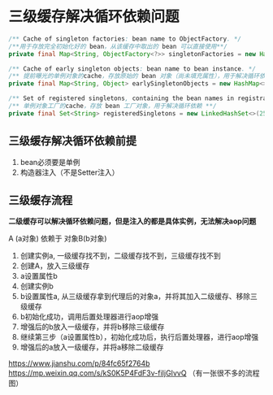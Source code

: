# 三级缓存解决循环依赖问题

```java
/** Cache of singleton factories: bean name to ObjectFactory. */
/**用于存放完全初始化好的 bean，从该缓存中取出的 bean 可以直接使用**/
private final Map<String, ObjectFactory<?>> singletonFactories = new HashMap<>(16);

/** Cache of early singleton objects: bean name to bean instance. */
/** 提前曝光的单例对象的cache，存放原始的 bean 对象（尚未填充属性），用于解决循环依赖 **/
private final Map<String, Object> earlySingletonObjects = new HashMap<>(16);

/** Set of registered singletons, containing the bean names in registration order. */
/** 单例对象工厂的cache，存放 bean 工厂对象，用于解决循环依赖 **/
private final Set<String> registeredSingletons = new LinkedHashSet<>(256);
```



## 三级缓存解决循环依赖前提

1. bean必须要是单例
2. 构造器注入（不是Setter注入）



## 三级缓存流程

**二级缓存可以解决循环依赖问题，但是注入的都是具体实例，无法解决aop问题**

A (a对象) 依赖于 对象B(b对象) 

1. 创建实例a, 一级缓存找不到，二级缓存找不到，三级缓存找不到
2. 创建A，放入三级缓存
3. a设置属性b
4. 创建实例b
5. b设置属性a,  从三级缓存拿到代理后的对象a，并将其加入二级缓存、移除三级缓存
6. b初始化成功，调用后置处理器进行aop增强
7. 增强后的b放入一级缓存，并将b移除三级缓存
8. 继续第三步（a设置属性b），初始化成功后，执行后置处理器，进行aop增强
9. 增强后的a放入一级缓存，并将a移除二级缓存









https://www.jianshu.com/p/84fc65f2764b
https://mp.weixin.qq.com/s/kS0K5P4FdF3v-fiIjGIvvQ （有一张很不多的流程图）